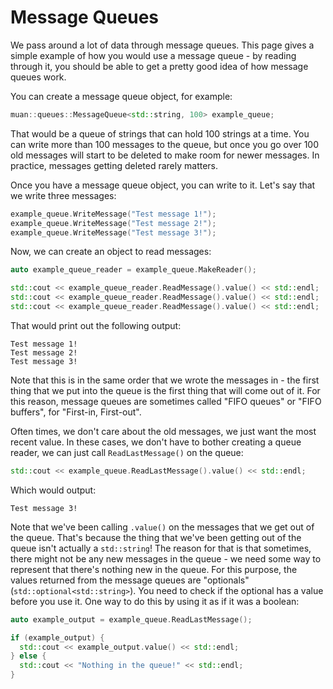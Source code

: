 # Message Queues

We pass around a lot of data through message queues. This page gives a simple example of how you would use a message queue - by reading through it, you should be able to get a pretty good idea of how message queues work.

You can create a message queue object, for example:

```C++
muan::queues::MessageQueue<std::string, 100> example_queue;
```

That would be a queue of strings that can hold 100 strings at a time. You can write more than 100 messages to the queue, but once you go over 100 old messages will start to be deleted to make room for newer messages. In practice, messages getting deleted rarely matters.

Once you have a message queue object, you can write to it. Let's say that we write three messages:

```C++
example_queue.WriteMessage("Test message 1!");
example_queue.WriteMessage("Test message 2!");
example_queue.WriteMessage("Test message 3!");
```

Now, we can create an object to read messages:

```C++
auto example_queue_reader = example_queue.MakeReader();

std::cout << example_queue_reader.ReadMessage().value() << std::endl;
std::cout << example_queue_reader.ReadMessage().value() << std::endl;
std::cout << example_queue_reader.ReadMessage().value() << std::endl;
```

That would print out the following output:

```
Test message 1!
Test message 2!
Test message 3!
```

Note that this is in the same order that we wrote the messages in - the first thing that we put into the queue is the first thing that will come out of it. For this reason, message queues are sometimes called "FIFO queues" or "FIFO buffers", for "First-in, First-out".

Often times, we don't care about the old messages, we just want the most recent value. In these cases, we don't have to bother creating a queue reader, we can just call `ReadLastMessage()` on the queue:

```C++
std::cout << example_queue.ReadLastMessage().value() << std::endl;
```

Which would output:

```
Test message 3!
```

Note that we've been calling `.value()` on the messages that we get out of the queue. That's because the thing that we've been getting out of the queue isn't actually a `std::string`! The reason for that is that sometimes, there might not be any new messages in the queue - we need some way to represent that there's nothing new in the queue. For this purpose, the values returned from the message queues are "optionals" (`std::optional<std::string>`). You need to check if the optional has a value before you use it. One way to do this by using it as if it was a boolean:

```C++
auto example_output = example_queue.ReadLastMessage();

if (example_output) {
  std::cout << example_output.value() << std::endl;
} else {
  std::cout << "Nothing in the queue!" << std::endl;
}
```

